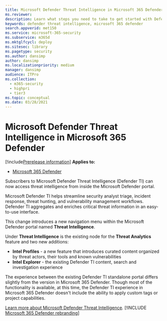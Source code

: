 ```yaml
---
title: Microsoft Defender Threat Intelligence in Microsoft 365 Defender
ms.reviewer: 
description: Learn what steps you need to take to get started with Defender Threat Intelligence in Microsoft 365 Defender
keywords: defender threat intelligence, microsoft 365 defender
search.appverid: met150
ms.service: microsoft-365-security
ms.subservice: m365d
ms.mktglfcycl: deploy
ms.sitesec: library
ms.pagetype: security
ms.author: dansimp
author: dansimp
ms.localizationpriority: medium
manager: dansimp
audience: ITPro
ms.collection: 
  - m365-security
  - highpri
  - tier3
ms.topic: conceptual
ms.date: 03/28/2021
---
```


# Microsoft Defender Threat Intelligence in Microsoft 365 Defender

[!include[Prerelease information](../../includes/prerelease.md)]
**Applies to:**

- [Microsoft 365 Defender](https://go.microsoft.com/fwlink/?linkid=2118804)

Subscribers to Microsoft Defender Threat Intelligence (Defender TI) can now access threat intelligence from inside the Microsoft Defender portal.  

Microsoft Defender TI helps streamline security analyst triage, incident response, threat hunting, and vulnerability management workflows. Defender TI aggregates and enriches critical threat information in an easy-to-use interface.

This change introduces a new navigation menu within the Microsoft Defender portal named **Threat Intelligence**.

Under **Threat Intelligence** is the existing node for the **Threat Analytics** feature and two new additions:

- **Intel Profiles** - a new feature that introduces curated content organized by threat actors, their tools and known vulnerabilities
- **Intel Explorer** - the existing Defender TI content, search and investigation experience

The experience between the existing Defender TI standalone portal differs slightly from the version in Microsoft 365 Defender. Though most of the functionality is available, at this time, the Defender TI experience in Microsoft 365 Defender doesn't include the ability to apply custom tags or project capabilities.

[Learn more about Microsoft Defender Threat Intelligence](/defender/threat-intelligence/what-is-microsoft-defender-threat-intelligence-defender-ti).
[!INCLUDE [Microsoft 365 Defender rebranding](../../includes/defender-m3d-techcommunity.md)]
